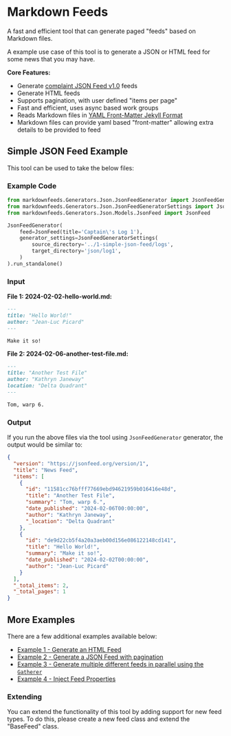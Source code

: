 # Markdown Feeds

A fast and efficient tool that can generate paged "feeds" based on Markdown files.

A example use case of this tool is to generate a JSON or HTML feed for some news that you may have.

**Core Features:**

* Generate [complaint JSON Feed v1.0](https://www.jsonfeed.org/version/1/_) feeds
* Generate HTML feeds
* Supports pagination, with user defined "items per page"
* Fast and efficient, uses async based work groups
* Reads Markdown files in [YAML Front-Matter Jekyll Format](https://jekyllrb.com/docs/collections/#add-content)
* Markdown files can provide yaml based "front-matter" allowing extra details to be provided to feed

## Simple JSON Feed Example

This tool can be used to take the below files:

### Example Code

```python
from markdownfeeds.Generators.Json.JsonFeedGenerator import JsonFeedGenerator
from markdownfeeds.Generators.Json.JsonFeedGeneratorSettings import JsonFeedGeneratorSettings
from markdownfeeds.Generators.Json.Models.JsonFeed import JsonFeed

JsonFeedGenerator(
    feed=JsonFeed(title='Captain\'s Log 1'),
    generator_settings=JsonFeedGeneratorSettings(
        source_directory='../1-simple-json-feed/logs',
        target_directory='json/log1',
    )
).run_standalone()
```

### Input

**File 1: 2024-02-02-hello-world.md:**
```markdown
---
title: "Hello World!"
author: "Jean-Luc Picard"
---

Make it so!
```

**File 2: 2024-02-06-another-test-file.md:**
```markdown
---
title: "Another Test File"
author: "Kathryn Janeway"
location: "Delta Quadrant"
---

Tom, warp 6.
```

### Output

If you run the above files via the tool using `JsonFeedGenerator` generator, the output would be similar to:

```json
{
  "version": "https://jsonfeed.org/version/1",
  "title": "News Feed",
  "items": [
    {
      "id": "11581cc76bfff77669ebd94621959b016416e48d",
      "title": "Another Test File",
      "summary": "Tom, warp 6.",
      "date_published": "2024-02-06T00:00:00",
      "author": "Kathryn Janeway",
      "_location": "Delta Quadrant"
    },
    {
      "id": "de9d22cb5f4a20a3aeb00d156e086122148cd141",
      "title": "Hello World!",
      "summary": "Make it so!",
      "date_published": "2024-02-02T00:00:00",
      "author": "Jean-Luc Picard"
    }
  ],
  "_total_items": 2,
  "_total_pages": 1
}
```

## More Examples

There are a few additional examples available below:

* [Example 1 - Generate an HTML Feed](examples/1-simple-json-feed/)
* [Example 2 - Generate a JSON Feed with pagination](examples/2-paged-html-feed)
* [Example 3 - Generate multiple different feeds in parallel using the `Gatherer`](examples/3-multiple-parallel-feeds)
* [Example 4 - Inject Feed Properties](examples/4-inject-feed-properties)

### Extending

You can extend the functionality of this tool by adding support for new feed types. To do this, please create a new
feed class and extend the "BaseFeed" class.

